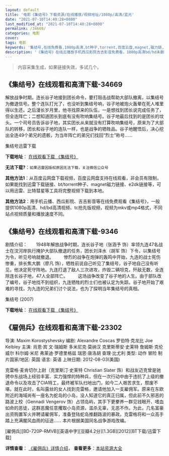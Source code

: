 ```yaml
---
layout: default
title: '电影《集结号》下载资源/在线播放/视频地址/1080p/高清/蓝光'
date: "2021-07-10T14:40:28+0800"
last_modified_at: "2021-07-10T14:40:28+0800"
permalink: /34669/
categories: 电影
cover:
tags: 电影
keywords: '集结号,在线免费看,1080p高清,bt种子,torrent,百度云盘,magnet,磁力链,迅雷下载资源'
description: '《集结号》在线云播放手机西瓜影院吉吉影音免费看，1080p高清bd/hd未删减完整版和tc抢先枪版，mkv/mp4格式，附带bt/torrent种子、magnet/磁力链、百度云盘、网盘资源迅雷下载链接'
---
```


>内容采集生成，如果链接失效，多试几个。


## 《集结号》在线观看和高清下载-34669

解放战争时期，连长谷子地接到团长命令，要打阻击战帮助大部队撤离，以集结号为撤退信号。整个连队打光了，也没听到集结号响，谷子地被炮火轰晕在死人堆里得以生还。之后漫长岁月里，他寻找原来的队伍，一是想找到团长说完成任务了，但全连阵亡；二想知道团长到底有没有吹响集结号。谷子地最后找到的是团长的坟头。一个司号员告诉谷子地，其实团长从来就没有打算吹响集结号，原来为了大部队的转移，团长和谷子地的连队一样，也是战争的牺牲品。谷子地醒悟后，决心挖出全连49个弟兄的遗骸，为当年阵亡的弟兄们找回“烈士”称号……


集结号迅雷下载

**下载地址**： [在线观看下载 《集结号》](https://www.993dy.com//vod-detail-id-14274.html) 


**无法下载?**：`如果迅雷因版权原因无法下载，关注微信公众号 `

**其他方法1**：从百度云网盘下载视频，百度云网盘支持在线观看，非会员有限制，如果能找到迅雷下载链接、bt/torrent种子、magnet磁力链接、e2dk链接等，可以用迅雷、比特彗星等工具将完整视频下载到本地。

**其他方法2**：用手机云播、西瓜影院、吉吉影音等在线免费观看《集结号》，一般提供1080p高清、hd/bd高清视频、tc抢先版视频，视频为mkv或mp4格式，不同站点视频质量和播放速度不同。


## 《集结号》在线观看和高清下载-9346

剧情介绍：　　1948年解放战争时期，连长谷子地（张涵予 饰）率领九连47名战士在汶河岸执行掩护大部队撤退的任务，团长刘泽水（胡军 饰）下令，以集结号为令，听见号响就撤退。 　　惨烈的战争在炮弹的轰鸣中开始，九连的战士死伤惨重，排长焦大鹏（廖凡 饰），牺牲前说自己听见了集结号，谷子地自己没有听见，他决定死守阵地。九连打退了敌人三次进攻，炸毁二辆坦克，歼敌无数，全连除连长谷子地，47人全部阵亡。 　　这场战争改变了谷子地的人生。由于部队改了编号，谷子地找不到组织，九连牺牲的烈士们也被认定为失踪。谷子地开始了艰难的寻找，为九连的兄弟们讨个说法，也为了探明当年集结号的真相。


集结号 (2007)

**下载地址**： [在线观看下载 《集结号》](https://www.btbtdy.me/btdy/dy9595.html) 


## 《雇佣兵》在线观看和高清下载-23302

导演: Maxim Korostyshevsky 编剧: Alexandre Coscas 罗伯特·克龙比 Joe Kelbley 主演: 肖恩·宾 文·瑞姆斯 多米尼克·莫纳汉 克里斯蒂安·史莱特 詹姆斯·克伦威尔 科尔姆·米尼 弗莱迪·罗德里格兹 瑞恩·唐洛胡 查理·比尤利 类型: 动作 冒险 制片国家/地区: 英国 语言: 英语 上映日期: 2012-08-03(美国)

克雷格·麦肯切尔上尉（克里斯汀·史莱特 Christian Slater 饰）和战友迈克曾是驰骋中东战场上经验丰富、实力强悍的特种兵，但在一次行动中由于违抗了上级的撤退命令以及攻击了CIA特工，最终被军队扫地出门，如今二人艰苦求生，颓废不堪。就在此时，名叫露丝的女人找到克雷格，邀请他加入一支雇佣军。原来在东欧附近的海域尚有一座名为蛇岛的小岛，没人知道它的真正归属，但此前不久邪恶的路波上校（Gennadi Vengerov 饰）占领岛屿，其手下更豢养一群见钱眼开、嗜血如命的恶徒，这群恶魔任意攫取小岛资源，滥杀无辜，无恶不作。为此，几名富豪出资购置军火并聘请雇佣军，准备登陆蛇岛推翻路波的暴政。克雷格将和一众高手踏上充满腥风血雨的征途…… 本片根据美国同名战争游戏改编。


[雇佣兵][BD-720P-RMVB][英语中字][豆瓣4.2分][1.3GB][2012][BT下载/迅雷下载]

**详情查看**： [《雇佣兵》详情介绍](/movie/23302/)， **查看更多**：[本站资源大全](/movie/t/all/)

